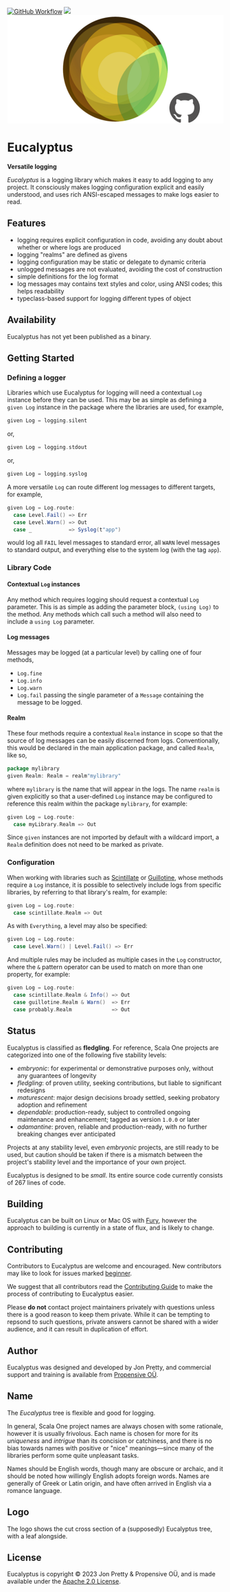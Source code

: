 [<img alt="GitHub Workflow" src="https://img.shields.io/github/actions/workflow/status/propensive/eucalyptus/main.yml?style=for-the-badge" height="24">](https://github.com/propensive/eucalyptus/actions)
[<img src="https://img.shields.io/discord/633198088311537684?color=8899f7&label=DISCORD&style=for-the-badge" height="24">](https://discord.gg/7b6mpF6Qcf)
<img src="/doc/images/github.png" valign="middle">

# Eucalyptus

__Versatile logging__

_Eucalyptus_ is a logging library which makes it easy to add logging to any project. It consciously
makes logging configuration explicit and easily understood, and uses rich ANSI-escaped messages to
make logs easier to read.

## Features

- logging requires explicit configuration in code, avoiding any doubt about whether or where logs are produced
- logging "realms" are defined as givens
- logging configuration may be static or delegate to dynamic criteria
- unlogged messages are not evaluated, avoiding the cost of construction
- simple definitions for the log format
- log messages may contains text styles and color, using ANSI codes; this helps readability
- typeclass-based support for logging different types of object


## Availability

Eucalyptus has not yet been published as a binary.

## Getting Started

### Defining a logger

Libraries which use Eucalyptus for logging will need a contextual `Log` instance before they can
be used. This may be as simple as defining a `given Log` instance in the package where the
libraries are used, for example,
```scala
given Log = logging.silent
```
or,
```scala
given Log = logging.stdout
```
or,
```scala
given Log = logging.syslog
```

A more versatile `Log` can route different log messages to different targets, for example,
```scala
given Log = Log.route:
  case Level.Fail() => Err
  case Level.Warn() => Out
  case _            => Syslog(t"app")
```
would log all `FAIL` level messages to standard error, all `WARN` level messages to standard output, and
everything else to the system log (with the tag `app`).

### Library Code

#### Contextual `Log` instances

Any method which requires logging should request a contextual `Log` parameter. This
is as simple as adding the parameter block, `(using Log)` to the method. Any methods
which call such a method will also need to include a `using Log` parameter.

#### Log messages

Messages may be logged (at a particular level) by calling one of four methods,
- `Log.fine`
- `Log.info`
- `Log.warn`
- `Log.fail`
passing the single parameter of a `Message` containing the message to be logged.

#### Realm

These four methods require a contextual `Realm` instance in scope so that the source of log messages can be
easily discerned from logs. Conventionally, this would 
be declared in the main application package, and called `Realm`, like so,
```scala
package mylibrary
given Realm: Realm = realm"mylibrary"
```
where `mylibrary` is the name that will appear in the logs. The name `realm` is given
explicitly so that a user-defined `Log` instance may be configured to reference this
realm within the package `mylibrary`, for example:
```scala
given Log = Log.route:
  case myLibrary.Realm => Out
```

Since `given` instances are not imported by default with a wildcard import, a `Realm`
definition does not need to be marked as private.

### Configuration

When working with libraries such as [Scintillate](https://github.com/propensive/scintillate) or
[Guillotine](https://github.com/propensive/guillotine), whose methods require
a `Log` instance, it is possible to selectively include logs from specific libraries,
by referring to that library's realm, for example:
```scala
given Log = Log.route:
  case scintillate.Realm => Out
```
As with `Everything`, a level may also be specified:
```scala
given Log = Log.route:
  case Level.Warn() | Level.Fail() => Err
```

And multiple rules may be included as multiple cases in the `Log` constructor, where the `&` pattern operator
can be used to match on more than one property, for example:
```scala
given Log = Log.route:
  case scintillate.Realm & Info() => Out
  case guillotine.Realm & Warn()  => Err
  case probably.Realm             => Out
```



## Status

Eucalyptus is classified as __fledgling__. For reference, Scala One projects are
categorized into one of the following five stability levels:

- _embryonic_: for experimental or demonstrative purposes only, without any guarantees of longevity
- _fledgling_: of proven utility, seeking contributions, but liable to significant redesigns
- _maturescent_: major design decisions broady settled, seeking probatory adoption and refinement
- _dependable_: production-ready, subject to controlled ongoing maintenance and enhancement; tagged as version `1.0.0` or later
- _adamantine_: proven, reliable and production-ready, with no further breaking changes ever anticipated

Projects at any stability level, even _embryonic_ projects, are still ready to
be used, but caution should be taken if there is a mismatch between the
project's stability level and the importance of your own project.

Eucalyptus is designed to be _small_. Its entire source code currently consists
of 267 lines of code.

## Building

Eucalyptus can be built on Linux or Mac OS with [Fury](/propensive/fury), however
the approach to building is currently in a state of flux, and is likely to
change.

## Contributing

Contributors to Eucalyptus are welcome and encouraged. New contributors may like to look for issues marked
<a href="https://github.com/propensive/eucalyptus/labels/beginner">beginner</a>.

We suggest that all contributors read the [Contributing Guide](/contributing.md) to make the process of
contributing to Eucalyptus easier.

Please __do not__ contact project maintainers privately with questions unless
there is a good reason to keep them private. While it can be tempting to
repsond to such questions, private answers cannot be shared with a wider
audience, and it can result in duplication of effort.

## Author

Eucalyptus was designed and developed by Jon Pretty, and commercial support and training is available from
[Propensive O&Uuml;](https://propensive.com/).



## Name

The _Eucalyptus_ tree is flexible and good for logging.

In general, Scala One project names are always chosen with some rationale, however it is usually
frivolous. Each name is chosen for more for its _uniqueness_ and _intrigue_ than its concision or
catchiness, and there is no bias towards names with positive or "nice" meanings—since many of the
libraries perform some quite unpleasant tasks.

Names should be English words, though many are obscure or archaic, and it should be noted how
willingly English adopts foreign words. Names are generally of Greek or Latin origin, and have
often arrived in English via a romance language.

## Logo

The logo shows the cut cross section of a (supposedly) Eucalyptus tree, with a leaf alongside.

## License

Eucalyptus is copyright &copy; 2023 Jon Pretty & Propensive O&Uuml;, and is made available under the
[Apache 2.0 License](/license.md).

